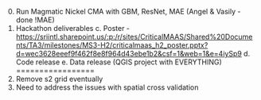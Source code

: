 0. Run Magmatic Nickel CMA with GBM, ResNet, MAE (Angel & Vasily - done !MAE)
7. Hackathon deliverables
    c. Poster - https://sriintl.sharepoint.us/:p:/r/sites/CriticalMAAS/Shared%20Documents/TA3/milestones/MS3-H2/criticalmaas_h2_poster.pptx?d=wec3628eeef9f462f8e8f964d43ebe1b2&csf=1&web=1&e=4iySp9
    d. Code release
    e. Data release (QGIS project with EVERYTHING)
=================
1. Remove s2 grid eventually
2. Need to address the issues with spatial cross validation